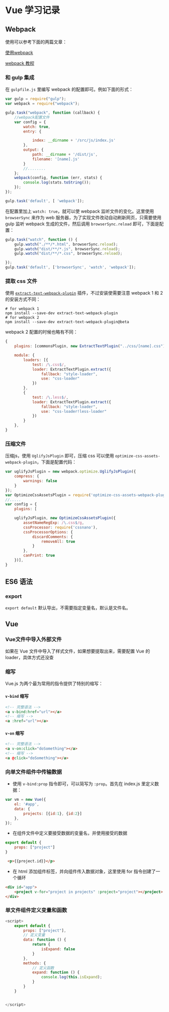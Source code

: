 # Vue 学习记录


## Webpack
使用可以参考下面的两篇文章：

[使用webpack](http://www.cnblogs.com/vajoy/p/4650467.html)

[webpack 教程](https://www.zfanw.com/blog/webpack-tutorial.html)

### 和 gulp 集成
在 `gulpfile.js` 里编写 webpack 的配置即可。例如下面的形式：
```js
var gulp = require("gulp");
var webpack = require("webpack");

gulp.task("webpack", function (callback) {
    //webpack配置文件
    var config = {
        watch: true,
        entry: {

            index: __dirname + '/src/js/index.js'
        },
        output: {
            path: __dirname + '/dist/js',
            filename: '[name].js'
        }
        //........
    };
    webpack(config, function (err, stats) {
        console.log(stats.toString());
    });
});

gulp.task('default', [ 'webpack']);
```
在配置里加上 `watch: true`，就可以使 webpack 监听文件的变化。这里使用 `browserSync` 来作为 web 服务器，为了实现文件改动自动刷新网页，只需要使用 gulp 监听 webpack 生成的文件，然后调用 `browserSync.reload` 即可，下面是配置：
```js
gulp.task("watch", function () {
    gulp.watch("./**/*.html", browserSync.reload);
    gulp.watch("dist/**/*.js", browserSync.reload);
    gulp.watch("dist/**/*.css", browserSync.reload);

});
gulp.task('default', ['browserSync', 'watch', 'webpack']);
```

### 提取 css 文件

使用 [`extract-text-webpack-plugin`](https://github.com/webpack-contrib/extract-text-webpack-plugin) 插件，不过安装使需要注意 webpack 1 和 2的安装方式不同：
 ```
 # for webpack 1
 npm install --save-dev extract-text-webpack-plugin
 # for webpack 2
 npm install --save-dev extract-text-webpack-plugin@beta
 ```
webpack 2 配置的时候也略有不同：
```js
{
    plugins: [commonsPlugin, new ExtractTextPlugin("../css/[name].css")],

    module: {
        loaders: [{
            test: /\.css$/,
            loader: ExtractTextPlugin.extract({
                fallback: "style-loader",
                use: "css-loader"
            })
        },
        {
            test: /\.less$/,
            loader: ExtractTextPlugin.extract({
                fallback: "style-loader",
                use: "css-loader!less-loader"
            })
        }
    },
}
```


### 压缩文件
压缩js，使用 `UglifyJsPlugin` 即可，压缩 css 可以使用 `optimize-css-assets-webpack-plugin`，下面是配置代码：
```js
var uglifyJsPlugin = new webpack.optimize.UglifyJsPlugin({
    compress: {
        warnings: false
    }
});
var OptimizeCssAssetsPlugin = require('optimize-css-assets-webpack-plugin');
//.....
var config = {
    plugins: [

    uglifyJsPlugin, new OptimizeCssAssetsPlugin({
        assetNameRegExp: /\.css$/g,
        cssProcessor: require('cssnano'),
        cssProcessorOptions: {
            discardComments: {
                removeAll: true
            }
        },
        canPrint: true
    })],
}
```

## ES6 语法
### export
`export default` 默认导出，不需要指定变量名，默认是文件名。

## Vue
### Vue文件中导入外部文件
如果在 Vue 文件中导入了样式文件，如果想要提取出来，需要配置 Vue 的loader，具体方式还没查

### 缩写
Vue.js 为两个最为常用的指令提供了特别的缩写：

#### `v-bind` 缩写
```html
<!-- 完整语法 -->
<a v-bind:href="url"></a>
<!-- 缩写 -->
<a :href="url"></a>
```

#### `v-on` 缩写
```html
<!-- 完整语法 -->
<a v-on:click="doSomething"></a>
<!-- 缩写 -->
<a @click="doSomething"></a>
```

### 向单文件组件中传输数据
* 使用 `v-bind:prop` 指令即可，可以简写为 `:prop`。首先在 index.js 里定义数据：
```js
var vm = new Vue({
    el: '#app',
    data: {
        projects: [{id:1}, {id:2}]
    },
});
```
* 在组件文件中定义要接受数据的变量名，并使用接受的数据
```js
export default {
    props: ["project"]
}
```
```html
 <p>{{project.id}}</p>
```
* 在 html 添加组件标签，并向组件传入数据对象，这里使用 for 指令创建了一个循环
```html
<div id="app">
    <project v-for="project in projects" :project="project"></project>
</div>
```


### 单文件组件定义变量和函数
```js
<script>
    export default {
        props: ["project"],
        // 定义变量
        data: function () {
            return {
                isExpand: false
            }
        },
        methods: {
            // 定义函数
            expand: function () {
                console.log(this.isExpand);
            }
        }
    }


</script>
```
